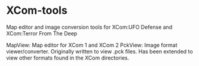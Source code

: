 # XCom-tools
Map editor and image conversion tools for XCom:UFO Defense and XCom:Terror From The Deep

MapView: Map editor for XCom 1 and XCom 2
PckView: Image format viewer/converter. Originally written to view .pck files. Has been extended to view other formats found in the XCom directories.
